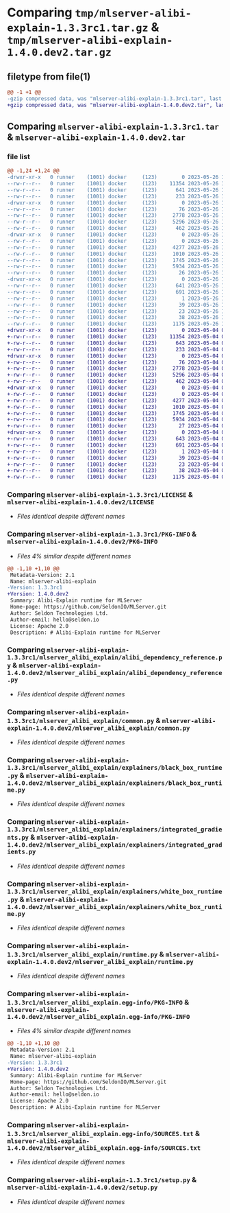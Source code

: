 # Comparing `tmp/mlserver-alibi-explain-1.3.3rc1.tar.gz` & `tmp/mlserver-alibi-explain-1.4.0.dev2.tar.gz`

## filetype from file(1)

```diff
@@ -1 +1 @@
-gzip compressed data, was "mlserver-alibi-explain-1.3.3rc1.tar", last modified: Fri May 26 10:35:10 2023, max compression
+gzip compressed data, was "mlserver-alibi-explain-1.4.0.dev2.tar", last modified: Thu May  4 09:30:33 2023, max compression
```

## Comparing `mlserver-alibi-explain-1.3.3rc1.tar` & `mlserver-alibi-explain-1.4.0.dev2.tar`

### file list

```diff
@@ -1,24 +1,24 @@
-drwxr-xr-x   0 runner    (1001) docker     (123)        0 2023-05-26 10:35:10.868966 mlserver-alibi-explain-1.3.3rc1/
--rw-r--r--   0 runner    (1001) docker     (123)    11354 2023-05-26 10:34:10.000000 mlserver-alibi-explain-1.3.3rc1/LICENSE
--rw-r--r--   0 runner    (1001) docker     (123)      641 2023-05-26 10:35:10.868966 mlserver-alibi-explain-1.3.3rc1/PKG-INFO
--rw-r--r--   0 runner    (1001) docker     (123)      233 2023-05-26 10:34:10.000000 mlserver-alibi-explain-1.3.3rc1/README.md
-drwxr-xr-x   0 runner    (1001) docker     (123)        0 2023-05-26 10:35:10.868966 mlserver-alibi-explain-1.3.3rc1/mlserver_alibi_explain/
--rw-r--r--   0 runner    (1001) docker     (123)       76 2023-05-26 10:34:10.000000 mlserver-alibi-explain-1.3.3rc1/mlserver_alibi_explain/__init__.py
--rw-r--r--   0 runner    (1001) docker     (123)     2778 2023-05-26 10:34:10.000000 mlserver-alibi-explain-1.3.3rc1/mlserver_alibi_explain/alibi_dependency_reference.py
--rw-r--r--   0 runner    (1001) docker     (123)     5296 2023-05-26 10:34:10.000000 mlserver-alibi-explain-1.3.3rc1/mlserver_alibi_explain/common.py
--rw-r--r--   0 runner    (1001) docker     (123)      462 2023-05-26 10:34:10.000000 mlserver-alibi-explain-1.3.3rc1/mlserver_alibi_explain/errors.py
-drwxr-xr-x   0 runner    (1001) docker     (123)        0 2023-05-26 10:35:10.868966 mlserver-alibi-explain-1.3.3rc1/mlserver_alibi_explain/explainers/
--rw-r--r--   0 runner    (1001) docker     (123)        0 2023-05-26 10:34:10.000000 mlserver-alibi-explain-1.3.3rc1/mlserver_alibi_explain/explainers/__init__.py
--rw-r--r--   0 runner    (1001) docker     (123)     4277 2023-05-26 10:34:10.000000 mlserver-alibi-explain-1.3.3rc1/mlserver_alibi_explain/explainers/black_box_runtime.py
--rw-r--r--   0 runner    (1001) docker     (123)     1010 2023-05-26 10:34:10.000000 mlserver-alibi-explain-1.3.3rc1/mlserver_alibi_explain/explainers/integrated_gradients.py
--rw-r--r--   0 runner    (1001) docker     (123)     1745 2023-05-26 10:34:10.000000 mlserver-alibi-explain-1.3.3rc1/mlserver_alibi_explain/explainers/white_box_runtime.py
--rw-r--r--   0 runner    (1001) docker     (123)     5934 2023-05-26 10:34:10.000000 mlserver-alibi-explain-1.3.3rc1/mlserver_alibi_explain/runtime.py
--rw-r--r--   0 runner    (1001) docker     (123)       26 2023-05-26 10:34:10.000000 mlserver-alibi-explain-1.3.3rc1/mlserver_alibi_explain/version.py
-drwxr-xr-x   0 runner    (1001) docker     (123)        0 2023-05-26 10:35:10.868966 mlserver-alibi-explain-1.3.3rc1/mlserver_alibi_explain.egg-info/
--rw-r--r--   0 runner    (1001) docker     (123)      641 2023-05-26 10:35:10.000000 mlserver-alibi-explain-1.3.3rc1/mlserver_alibi_explain.egg-info/PKG-INFO
--rw-r--r--   0 runner    (1001) docker     (123)      691 2023-05-26 10:35:10.000000 mlserver-alibi-explain-1.3.3rc1/mlserver_alibi_explain.egg-info/SOURCES.txt
--rw-r--r--   0 runner    (1001) docker     (123)        1 2023-05-26 10:35:10.000000 mlserver-alibi-explain-1.3.3rc1/mlserver_alibi_explain.egg-info/dependency_links.txt
--rw-r--r--   0 runner    (1001) docker     (123)       39 2023-05-26 10:35:10.000000 mlserver-alibi-explain-1.3.3rc1/mlserver_alibi_explain.egg-info/requires.txt
--rw-r--r--   0 runner    (1001) docker     (123)       23 2023-05-26 10:35:10.000000 mlserver-alibi-explain-1.3.3rc1/mlserver_alibi_explain.egg-info/top_level.txt
--rw-r--r--   0 runner    (1001) docker     (123)       38 2023-05-26 10:35:10.868966 mlserver-alibi-explain-1.3.3rc1/setup.cfg
--rw-r--r--   0 runner    (1001) docker     (123)     1175 2023-05-26 10:34:10.000000 mlserver-alibi-explain-1.3.3rc1/setup.py
+drwxr-xr-x   0 runner    (1001) docker     (123)        0 2023-05-04 09:30:33.211432 mlserver-alibi-explain-1.4.0.dev2/
+-rw-r--r--   0 runner    (1001) docker     (123)    11354 2023-05-04 09:29:57.000000 mlserver-alibi-explain-1.4.0.dev2/LICENSE
+-rw-r--r--   0 runner    (1001) docker     (123)      643 2023-05-04 09:30:33.211432 mlserver-alibi-explain-1.4.0.dev2/PKG-INFO
+-rw-r--r--   0 runner    (1001) docker     (123)      233 2023-05-04 09:29:57.000000 mlserver-alibi-explain-1.4.0.dev2/README.md
+drwxr-xr-x   0 runner    (1001) docker     (123)        0 2023-05-04 09:30:33.207432 mlserver-alibi-explain-1.4.0.dev2/mlserver_alibi_explain/
+-rw-r--r--   0 runner    (1001) docker     (123)       76 2023-05-04 09:29:57.000000 mlserver-alibi-explain-1.4.0.dev2/mlserver_alibi_explain/__init__.py
+-rw-r--r--   0 runner    (1001) docker     (123)     2778 2023-05-04 09:29:57.000000 mlserver-alibi-explain-1.4.0.dev2/mlserver_alibi_explain/alibi_dependency_reference.py
+-rw-r--r--   0 runner    (1001) docker     (123)     5296 2023-05-04 09:29:57.000000 mlserver-alibi-explain-1.4.0.dev2/mlserver_alibi_explain/common.py
+-rw-r--r--   0 runner    (1001) docker     (123)      462 2023-05-04 09:29:57.000000 mlserver-alibi-explain-1.4.0.dev2/mlserver_alibi_explain/errors.py
+drwxr-xr-x   0 runner    (1001) docker     (123)        0 2023-05-04 09:30:33.211432 mlserver-alibi-explain-1.4.0.dev2/mlserver_alibi_explain/explainers/
+-rw-r--r--   0 runner    (1001) docker     (123)        0 2023-05-04 09:29:57.000000 mlserver-alibi-explain-1.4.0.dev2/mlserver_alibi_explain/explainers/__init__.py
+-rw-r--r--   0 runner    (1001) docker     (123)     4277 2023-05-04 09:29:57.000000 mlserver-alibi-explain-1.4.0.dev2/mlserver_alibi_explain/explainers/black_box_runtime.py
+-rw-r--r--   0 runner    (1001) docker     (123)     1010 2023-05-04 09:29:57.000000 mlserver-alibi-explain-1.4.0.dev2/mlserver_alibi_explain/explainers/integrated_gradients.py
+-rw-r--r--   0 runner    (1001) docker     (123)     1745 2023-05-04 09:29:57.000000 mlserver-alibi-explain-1.4.0.dev2/mlserver_alibi_explain/explainers/white_box_runtime.py
+-rw-r--r--   0 runner    (1001) docker     (123)     5934 2023-05-04 09:29:57.000000 mlserver-alibi-explain-1.4.0.dev2/mlserver_alibi_explain/runtime.py
+-rw-r--r--   0 runner    (1001) docker     (123)       27 2023-05-04 09:29:57.000000 mlserver-alibi-explain-1.4.0.dev2/mlserver_alibi_explain/version.py
+drwxr-xr-x   0 runner    (1001) docker     (123)        0 2023-05-04 09:30:33.207432 mlserver-alibi-explain-1.4.0.dev2/mlserver_alibi_explain.egg-info/
+-rw-r--r--   0 runner    (1001) docker     (123)      643 2023-05-04 09:30:32.000000 mlserver-alibi-explain-1.4.0.dev2/mlserver_alibi_explain.egg-info/PKG-INFO
+-rw-r--r--   0 runner    (1001) docker     (123)      691 2023-05-04 09:30:33.000000 mlserver-alibi-explain-1.4.0.dev2/mlserver_alibi_explain.egg-info/SOURCES.txt
+-rw-r--r--   0 runner    (1001) docker     (123)        1 2023-05-04 09:30:32.000000 mlserver-alibi-explain-1.4.0.dev2/mlserver_alibi_explain.egg-info/dependency_links.txt
+-rw-r--r--   0 runner    (1001) docker     (123)       39 2023-05-04 09:30:32.000000 mlserver-alibi-explain-1.4.0.dev2/mlserver_alibi_explain.egg-info/requires.txt
+-rw-r--r--   0 runner    (1001) docker     (123)       23 2023-05-04 09:30:32.000000 mlserver-alibi-explain-1.4.0.dev2/mlserver_alibi_explain.egg-info/top_level.txt
+-rw-r--r--   0 runner    (1001) docker     (123)       38 2023-05-04 09:30:33.211432 mlserver-alibi-explain-1.4.0.dev2/setup.cfg
+-rw-r--r--   0 runner    (1001) docker     (123)     1175 2023-05-04 09:29:57.000000 mlserver-alibi-explain-1.4.0.dev2/setup.py
```

### Comparing `mlserver-alibi-explain-1.3.3rc1/LICENSE` & `mlserver-alibi-explain-1.4.0.dev2/LICENSE`

 * *Files identical despite different names*

### Comparing `mlserver-alibi-explain-1.3.3rc1/PKG-INFO` & `mlserver-alibi-explain-1.4.0.dev2/PKG-INFO`

 * *Files 4% similar despite different names*

```diff
@@ -1,10 +1,10 @@
 Metadata-Version: 2.1
 Name: mlserver-alibi-explain
-Version: 1.3.3rc1
+Version: 1.4.0.dev2
 Summary: Alibi-Explain runtime for MLServer
 Home-page: https://github.com/SeldonIO/MLServer.git
 Author: Seldon Technologies Ltd.
 Author-email: hello@seldon.io
 License: Apache 2.0
 Description: # Alibi-Explain runtime for MLServer
```

### Comparing `mlserver-alibi-explain-1.3.3rc1/mlserver_alibi_explain/alibi_dependency_reference.py` & `mlserver-alibi-explain-1.4.0.dev2/mlserver_alibi_explain/alibi_dependency_reference.py`

 * *Files identical despite different names*

### Comparing `mlserver-alibi-explain-1.3.3rc1/mlserver_alibi_explain/common.py` & `mlserver-alibi-explain-1.4.0.dev2/mlserver_alibi_explain/common.py`

 * *Files identical despite different names*

### Comparing `mlserver-alibi-explain-1.3.3rc1/mlserver_alibi_explain/explainers/black_box_runtime.py` & `mlserver-alibi-explain-1.4.0.dev2/mlserver_alibi_explain/explainers/black_box_runtime.py`

 * *Files identical despite different names*

### Comparing `mlserver-alibi-explain-1.3.3rc1/mlserver_alibi_explain/explainers/integrated_gradients.py` & `mlserver-alibi-explain-1.4.0.dev2/mlserver_alibi_explain/explainers/integrated_gradients.py`

 * *Files identical despite different names*

### Comparing `mlserver-alibi-explain-1.3.3rc1/mlserver_alibi_explain/explainers/white_box_runtime.py` & `mlserver-alibi-explain-1.4.0.dev2/mlserver_alibi_explain/explainers/white_box_runtime.py`

 * *Files identical despite different names*

### Comparing `mlserver-alibi-explain-1.3.3rc1/mlserver_alibi_explain/runtime.py` & `mlserver-alibi-explain-1.4.0.dev2/mlserver_alibi_explain/runtime.py`

 * *Files identical despite different names*

### Comparing `mlserver-alibi-explain-1.3.3rc1/mlserver_alibi_explain.egg-info/PKG-INFO` & `mlserver-alibi-explain-1.4.0.dev2/mlserver_alibi_explain.egg-info/PKG-INFO`

 * *Files 4% similar despite different names*

```diff
@@ -1,10 +1,10 @@
 Metadata-Version: 2.1
 Name: mlserver-alibi-explain
-Version: 1.3.3rc1
+Version: 1.4.0.dev2
 Summary: Alibi-Explain runtime for MLServer
 Home-page: https://github.com/SeldonIO/MLServer.git
 Author: Seldon Technologies Ltd.
 Author-email: hello@seldon.io
 License: Apache 2.0
 Description: # Alibi-Explain runtime for MLServer
```

### Comparing `mlserver-alibi-explain-1.3.3rc1/mlserver_alibi_explain.egg-info/SOURCES.txt` & `mlserver-alibi-explain-1.4.0.dev2/mlserver_alibi_explain.egg-info/SOURCES.txt`

 * *Files identical despite different names*

### Comparing `mlserver-alibi-explain-1.3.3rc1/setup.py` & `mlserver-alibi-explain-1.4.0.dev2/setup.py`

 * *Files identical despite different names*

